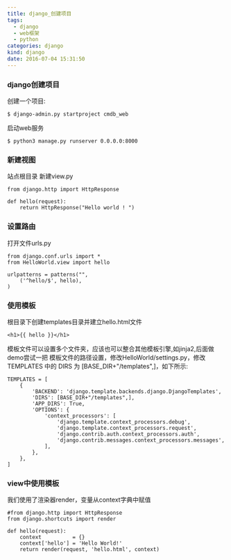 ```yaml
---
title: django_创建项目
tags:
  - django
  - web框架
  - python
categories: django
kind: django
date: 2016-07-04 15:31:50
---
```


### django创建项目

创建一个项目:
```{bash}
$ django-admin.py startproject cmdb_web
```

启动web服务
```{bash}
$ python3 manage.py runserver 0.0.0.0:8000
```

### 新建视图

站点根目录 新建view.py
```{bash}
from django.http import HttpResponse

def hello(request):
    return HttpResponse("Hello world ! ")
```

### 设置路由

打开文件urls.py
```{bash}
from django.conf.urls import *
from HelloWorld.view import hello

urlpatterns = patterns("",
    ('^hello/$', hello),
)
```

### 使用模板
根目录下创建templates目录并建立hello.html文件
```{bash}
<h1>{{ hello }}</h1>
```

模板文件可以设置多个文件夹，应该也可以整合其他模板引擎,如jinja2,后面做demo尝试一把
模板文件的路径设置，修改HelloWorld/settings.py，修改 TEMPLATES 中的 DIRS 为 [BASE_DIR+"/templates",]，如下所示:
```{bash}
TEMPLATES = [
    {
        'BACKEND': 'django.template.backends.django.DjangoTemplates',
        'DIRS': [BASE_DIR+"/templates",],
        'APP_DIRS': True,
        'OPTIONS': {
            'context_processors': [
                'django.template.context_processors.debug',
                'django.template.context_processors.request',
                'django.contrib.auth.context_processors.auth',
                'django.contrib.messages.context_processors.messages',
            ],
        },
    },
]
```

### view中使用模板
我们使用了渲染器render，变量从context字典中赋值
```{bash}
#from django.http import HttpResponse
from django.shortcuts import render

def hello(request):
    context          = {}
    context['hello'] = 'Hello World!'
    return render(request, 'hello.html', context)
```